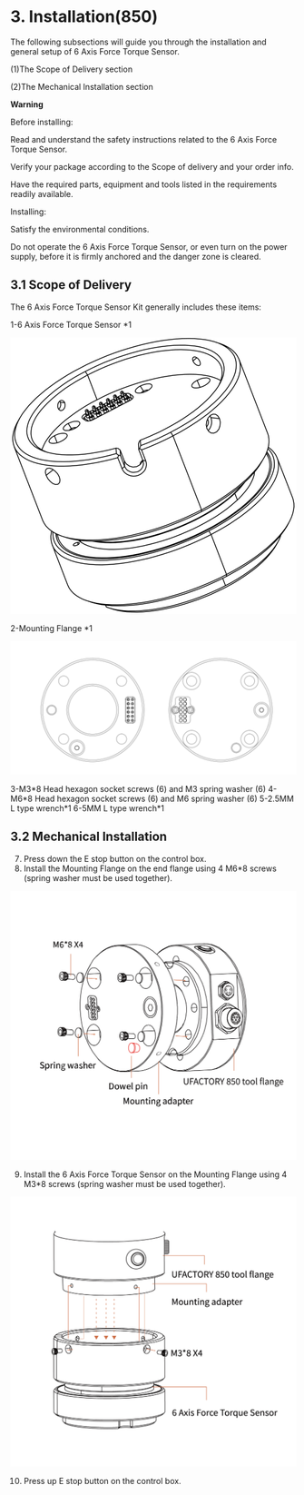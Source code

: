 ﻿# 3. Installation(850)

The following subsections will guide you through the installation and general setup of 6 Axis Force Torque Sensor.

(1)The Scope of Delivery section

(2)The Mechanical Installation section

**Warning**

Before installing:

Read and understand the safety instructions related to the 6 Axis Force Torque Sensor.

Verify your package according to the Scope of delivery and your order info.

Have the required parts, equipment and tools listed in the requirements readily available.

Installing:

Satisfy the environmental conditions.

Do not operate the 6 Axis Force Torque Sensor, or even turn on the power supply, before it is firmly anchored and the danger zone is cleared.

## 3.1 **Scope of Delivery**

The 6 Axis Force Torque Sensor Kit generally includes these items:

1-6 Axis Force Torque Sensor \*1

![](assets/img_12.svg)

2-Mounting Flange \*1

![](assets/img_9.png)

3-M3\*8 Head hexagon socket screws (6) and M3 spring washer (6)
4-M6\*8 Head hexagon socket screws (6) and M6 spring washer (6)
5-2.5MM L type wrench\*1
6-5MM L type wrench\*1
   
## 3.2 **Mechanical Installation**

7. Press down the E stop button on the control box.
8. Install the Mounting Flange on the end flange using 4 M6\*8 screws (spring washer must be used together).

![](assets/img_10.jpg)

9. Install the 6 Axis Force Torque Sensor on the Mounting Flange using 4 M3\*8 screws (spring washer must be used together).

![](assets/img_12.jpg)

10. Press up E stop button on the control box.
